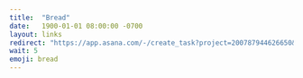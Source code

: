 ```yaml
---
title:  "Bread"
date:   1900-01-01 08:00:00 -0700
layout: links
redirect: "https://app.asana.com/-/create_task?project=200787944626650&name=bread&description=Added%20from%20shortlink"
wait: 5
emoji: bread
---
```



